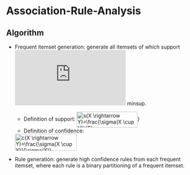 # Association-Rule-Analysis
## Algorithm
- Frequent itemset generation: generate all itemsets of which support ![img](http://latex.codecogs.com/svg.latex?%5Cge) minsup.
  - Definition of support:
<img src="http://www.sciweavers.org/tex2img.php?eq=%20s%28X%20%5Crightarrow%20Y%29%3D%5Cfrac%7B%5Csigma%28X%20%5Ccup%20Y%29%7D%7BT%7D%20&bc=White&fc=Black&im=jpg&fs=12&ff=arev&edit=0" align="center" border="0" alt=" s(X \rightarrow Y)=\frac{\sigma(X \cup Y)}{T} " width="165" height="43" />)
  - Definition of confidence:
  <img src="http://www.sciweavers.org/tex2img.php?eq=%20c%28X%20%5Crightarrow%20Y%29%3D%5Cfrac%7B%5Csigma%28X%20%5Ccup%20Y%29%7D%7B%5Csigma%28X%29%7D%20&bc=White&fc=Black&im=jpg&fs=12&ff=arev&edit=0" align="center" border="0" alt=" c(X \rightarrow Y)=\frac{\sigma(X \cup Y)}{\sigma(X)} " width="167" height="46" />

- Rule generation: generate high confidence rules from each frequent itemset, where each rule is a binary partitioning of a frequent itemset. 
